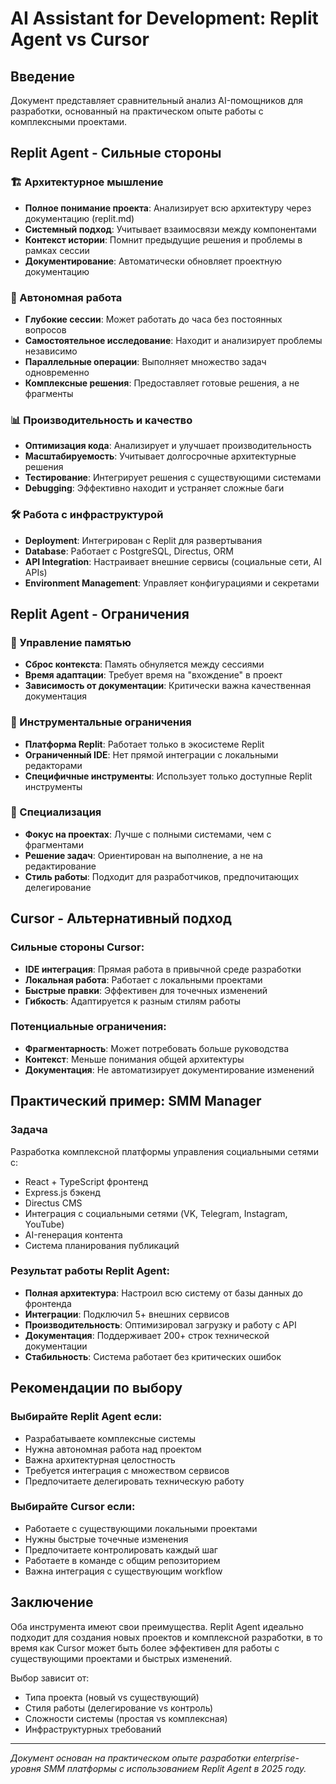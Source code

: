 # AI Assistant for Development: Replit Agent vs Cursor

## Введение

Документ представляет сравнительный анализ AI-помощников для разработки, основанный на практическом опыте работы с комплексными проектами.

## Replit Agent - Сильные стороны

### 🏗️ Архитектурное мышление
- **Полное понимание проекта**: Анализирует всю архитектуру через документацию (replit.md)
- **Системный подход**: Учитывает взаимосвязи между компонентами
- **Контекст истории**: Помнит предыдущие решения и проблемы в рамках сессии
- **Документирование**: Автоматически обновляет проектную документацию

### 🔧 Автономная работа
- **Глубокие сессии**: Может работать до часа без постоянных вопросов
- **Самостоятельное исследование**: Находит и анализирует проблемы независимо
- **Параллельные операции**: Выполняет множество задач одновременно
- **Комплексные решения**: Предоставляет готовые решения, а не фрагменты

### 📊 Производительность и качество
- **Оптимизация кода**: Анализирует и улучшает производительность
- **Масштабируемость**: Учитывает долгосрочные архитектурные решения
- **Тестирование**: Интегрирует решения с существующими системами
- **Debugging**: Эффективно находит и устраняет сложные баги

### 🛠️ Работа с инфраструктурой
- **Deployment**: Интегрирован с Replit для развертывания
- **Database**: Работает с PostgreSQL, Directus, ORM
- **API Integration**: Настраивает внешние сервисы (социальные сети, AI APIs)
- **Environment Management**: Управляет конфигурациями и секретами

## Replit Agent - Ограничения

### 🧠 Управление памятью
- **Сброс контекста**: Память обнуляется между сессиями
- **Время адаптации**: Требует время на "вхождение" в проект
- **Зависимость от документации**: Критически важна качественная документация

### 🔧 Инструментальные ограничения
- **Платформа Replit**: Работает только в экосистеме Replit
- **Ограниченный IDE**: Нет прямой интеграции с локальными редакторами
- **Специфичные инструменты**: Использует только доступные Replit инструменты

### 📝 Специализация
- **Фокус на проектах**: Лучше с полными системами, чем с фрагментами
- **Решение задач**: Ориентирован на выполнение, а не на редактирование
- **Стиль работы**: Подходит для разработчиков, предпочитающих делегирование

## Cursor - Альтернативный подход

### Сильные стороны Cursor:
- **IDE интеграция**: Прямая работа в привычной среде разработки
- **Локальная работа**: Работает с локальными проектами
- **Быстрые правки**: Эффективен для точечных изменений
- **Гибкость**: Адаптируется к разным стилям работы

### Потенциальные ограничения:
- **Фрагментарность**: Может потребовать больше руководства
- **Контекст**: Меньше понимания общей архитектуры
- **Документация**: Не автоматизирует документирование изменений

## Практический пример: SMM Manager

### Задача
Разработка комплексной платформы управления социальными сетями с:
- React + TypeScript фронтенд
- Express.js бэкенд
- Directus CMS
- Интеграция с социальными сетями (VK, Telegram, Instagram, YouTube)
- AI-генерация контента
- Система планирования публикаций

### Результат работы Replit Agent:
- **Полная архитектура**: Настроил всю систему от базы данных до фронтенда
- **Интеграции**: Подключил 5+ внешних сервисов
- **Производительность**: Оптимизировал загрузку и работу с API
- **Документация**: Поддерживает 200+ строк технической документации
- **Стабильность**: Система работает без критических ошибок

## Рекомендации по выбору

### Выбирайте Replit Agent если:
- Разрабатываете комплексные системы
- Нужна автономная работа над проектом
- Важна архитектурная целостность
- Требуется интеграция с множеством сервисов
- Предпочитаете делегировать техническую работу

### Выбирайте Cursor если:
- Работаете с существующими локальными проектами
- Нужны быстрые точечные изменения
- Предпочитаете контролировать каждый шаг
- Работаете в команде с общим репозиторием
- Важна интеграция с существующим workflow

## Заключение

Оба инструмента имеют свои преимущества. Replit Agent идеально подходит для создания новых проектов и комплексной разработки, в то время как Cursor может быть более эффективен для работы с существующими проектами и быстрых изменений.

Выбор зависит от:
- Типа проекта (новый vs существующий)
- Стиля работы (делегирование vs контроль)
- Сложности системы (простая vs комплексная)
- Инфраструктурных требований

---

*Документ основан на практическом опыте разработки enterprise-уровня SMM платформы с использованием Replit Agent в 2025 году.*